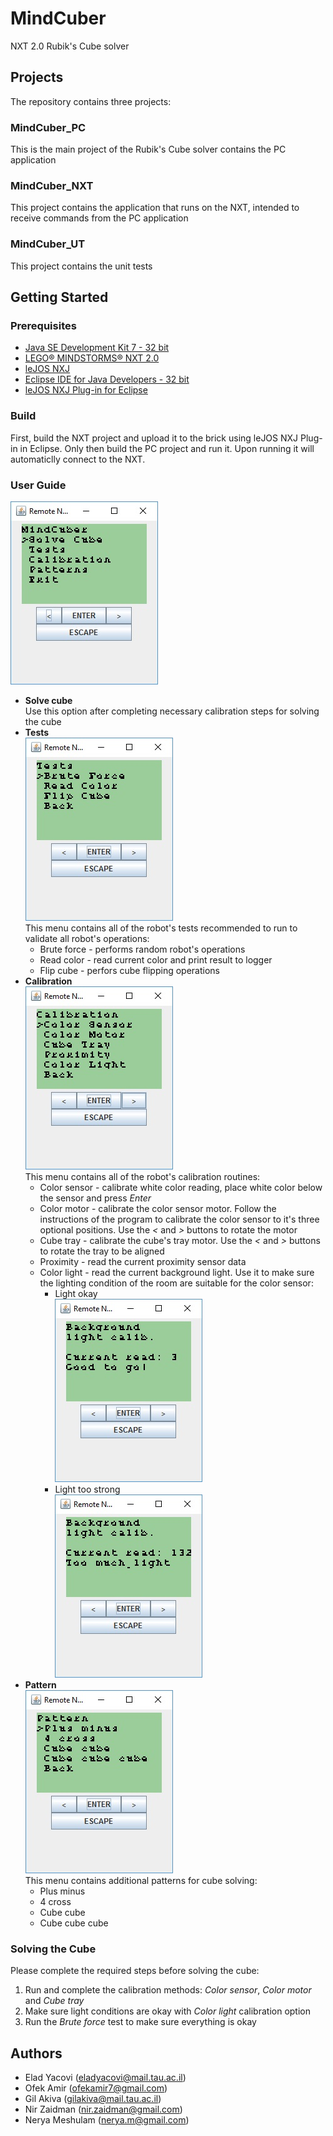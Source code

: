<!-- FORGIVE ME C FOR I HAVE SINNED -->
# MindCuber
NXT 2.0 Rubik's Cube solver
## Projects
The repository contains three projects:
### MindCuber_PC
This is the main project of the Rubik's Cube solver contains the PC application
### MindCuber_NXT
This project contains the application that runs on the NXT, intended to receive commands from the PC application
### MindCuber_UT
This project contains the unit tests
## Getting Started
### Prerequisites
* [Java SE Development Kit 7 - 32 bit](http://www.oracle.com/technetwork/java/javase/downloads/java-archive-downloads-javase7-521261.html)
* [LEGO® MINDSTORMS® NXT 2.0](https://www.lego.com/en-us/mindstorms/downloads/nxt-software-download)
* [leJOS NXJ](http://www.lejos.org/nxj-downloads.php)
* [Eclipse IDE for Java Developers - 32 bit](http://www.eclipse.org/downloads/eclipse-packages/)
* [leJOS NXJ Plug-in for Eclipse](https://lejos.sourceforge.io/nxt/nxj/tutorial/Preliminaries/UsingEclipse.htm)
### Build
First, build the NXT project and upload it to the brick using leJOS NXJ Plug-in in Eclipse.
Only then build the PC project and run it. Upon running it will automaticlly connect to the NXT.
### User Guide
![alt text](https://raw.githubusercontent.com/nerya21/MindCuber/master/docs/resources/mainmenu.jpg)
* __Solve cube__<br/>Use this option after completing necessary calibration steps for solving the cube
* __Tests__<br/>![alt text](https://raw.githubusercontent.com/nerya21/MindCuber/master/docs/resources/testsmenu.jpg)
  <br/>This menu contains all of the robot's tests recommended to run to validate all robot's operations:
  * Brute force - performs random robot's operations
  * Read color - read current color and print result to logger
  * Flip cube - perfors cube flipping operations
* __Calibration__<br/>![alt text](https://raw.githubusercontent.com/nerya21/MindCuber/master/docs/resources/calibrationmenu.jpg)
  <br/>This menu contains all of the robot's calibration routines:
    * Color sensor - calibrate white color reading, place white color below the sensor and press _Enter_
    * Color motor - calibrate the color sensor motor. Follow the instructions of the program to calibrate the color sensor to it's three                       optional positions. Use the _<_ and _>_ buttons to rotate the motor
    * Cube tray - calibrate the cube's tray motor. Use the _<_ and _>_ buttons to rotate the tray to be aligned
    * Proximity - read the current proximity sensor data
    * Color light - read the current background light. Use it to make sure the lighting condition of the room are suitable for the color                       sensor:
        * Light okay<br/>![alt text](https://raw.githubusercontent.com/nerya21/MindCuber/master/docs/resources/background_ok.jpg)
        * Light too strong<br/>![alt text](https://raw.githubusercontent.com/nerya21/MindCuber/master/docs/resources/background_not.jpg)
* __Pattern__<br/>![alt text](https://raw.githubusercontent.com/nerya21/MindCuber/master/docs/resources/patternmenu.jpg)
  <br/>This menu contains additional patterns for cube solving:
  * Plus minus
  * 4 cross
  * Cube cube
  * Cube cube cube
### Solving the Cube
Please complete the required steps before solving the cube:
1. Run and complete the calibration methods: _Color sensor_, _Color motor_ and _Cube tray_
2. Make sure light conditions are okay with _Color light_ calibration option
3. Run the _Brute force_ test to make sure everything is okay
## Authors
* Elad Yacovi (eladyacovi@mail.tau.ac.il)
* Ofek Amir (ofekamir7@gmail.com)
* Gil Akiva (gilakiva@mail.tau.ac.il)
* Nir Zaidman (nir.zaidman@gmail.com)
* Nerya Meshulam (nerya.m@gmail.com)
